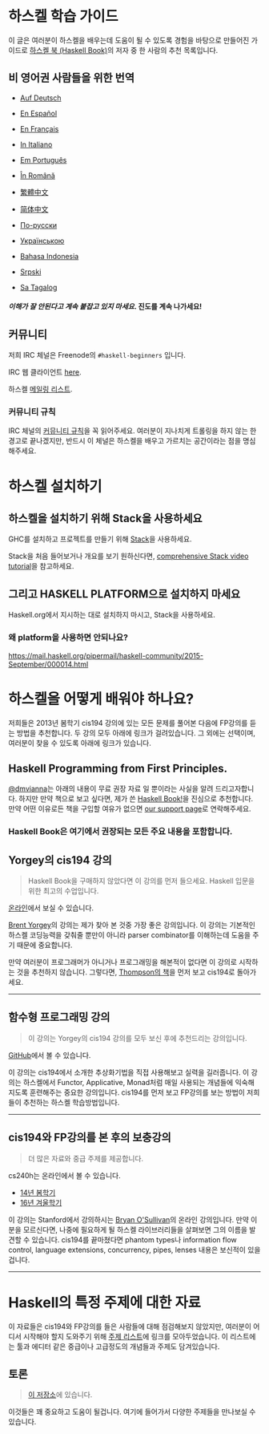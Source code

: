 # 하스켈 학습 가이드

이 글은 여러분이 하스켈을 배우는데 도움이 될 수 있도록 경험을 바탕으로 만들어진 가이드로 [하스켈 북 (Haskell Book)](http://haskellbook.com)의 저자 중 한 사람의 추천 목록입니다.

## 비 영어권 사람들을 위한 번역

- [Auf Deutsch](guide-de.md)

- [En Español](guide-es.md)

- [En Français](guide-fr.md)

- [In Italiano](guide-it.md)

- [Em Português](guide-pt.md)

- [În Română](guide-ro.md)

- [繁體中文](guide-zh_tw.md)

- [简体中文](guide-zh_CN.md)

- [По-русски](guide-ru.md)

- [Українською](guide-ua.md)

- [Bahasa Indonesia](guide-id.md)

- [Srpski](guide-sr.md)

- [Sa Tagalog](guide-tl.md)

#### _이해가 잘 안된다고 계속 붙잡고 있지 마세요_. 진도를 계속 나가세요!

## 커뮤니티

저희 IRC 체널은 Freenode의 `#haskell-beginners` 입니다.

IRC 웹 클라이언트 [here](http://webchat.freenode.net/).

하스켈 [메일링 리스트](https://wiki.haskell.org/Mailing_lists).

### 커뮤니티 규칙

IRC 체널의 [커뮤니티 규칙](cdc.md)을 꼭 읽어주세요. 여러분이 지나치게 트롤링을 하지 않는 한 경고로 끝나겠지만, 반드시 이 체널은 하스켈을 배우고 가르치는 공간이라는 점을 명심해주세요.

# 하스켈 설치하기

## 하스켈을 설치하기 위해 Stack을 사용하세요

GHC를 설치하고 프로젝트를 만들기 위해 [Stack](http://haskellstack.org)을 사용하세요.

Stack을 처음 들어보거나 개요를 보기 원하신다면, [comprehensive Stack video tutorial](https://www.youtube.com/watch?v=sRonIB8ZStw)을 참고하세요.

## 그리고 HASKELL PLATFORM으로 설치하지 마세요

Haskell.org에서 지시하는 대로 설치하지 마시고, Stack을 사용하세요.

### 왜 platform을 사용하면 안되나요?

https://mail.haskell.org/pipermail/haskell-community/2015-September/000014.html

# 하스켈을 어떻게 배워야 하나요?

저희들은 2013년 봄학기 cis194 강의에 있는 모든 문제를 풀어본 다음에 FP강의를 듣는 방법을 추천합니다. 두 강의 모두 아래에 링크가 걸려있습니다. 그 외에는 선택이며, 여러분이 찾을 수 있도록 아래에 링크가 있습니다.

## Haskell Programming from First Principles.

[@dmvianna](https://github.com/dmvianna)는 아래의 내용이 무료 권장 자료 일 뿐이라는 사실을 알려 드리고자합니다. 하지만 만약 책으로 보고 싶다면, 제가 쓴 [Haskell Book!](http://haskellbook.com)을 진심으로 추천합니다. 만약 어떤 이유로든 책을 구입할 여유가 없으면 [our support page](http://haskellbook.com/support.html)로 연락해주세요.

### Haskell Book은 여기에서 권장되는 모든 주요 내용을 포함합니다.

## Yorgey의 cis194 강의

> Haskell Book을 구매하지 않았다면 이 강의를 먼저 들으세요. Haskell 입문을 위한 최고의 수업입니다.

[온라인](http://www.seas.upenn.edu/~cis194/spring13/lectures.html)에서 보실 수 있습니다.

[Brent Yorgey](https://byorgey.wordpress.com)의 강의는 제가 찾아 본 것중 가장 좋은 강의입니다. 이 강의는 기본적인 하스켈 코딩능력을 갖춰줄 뿐만이 아니라 parser combinator를 이해하는데 도움을 주기 때문에 중요합니다.

만약 여러분이 프로그래머가 아니거나 프로그래밍을 해본적이 없다면 이 강의로 시작하는 것을 추천하지 않습니다. 그렇다면, [Thompson의 책](http://www.haskellcraft.com/craft3e/Home.html)을 먼저 보고 cis194로 돌아가세요.

---

## 함수형 프로그래밍 강의

> 이 강의는 Yorgey의 cis194 강의를 모두 보신 후에 추천드리는 강의입니다.

[GitHub](https://github.com/system-f/fp-course)에서 볼 수 있습니다.

이 강의는 cis194에서 소개한 추상화기법을 직접 사용해보고 실력을 길러줍니다.
이 강의는 하스켈에서 Functor, Applicative, Monad처럼 매일 사용되는 개념들에 익숙해지도록 훈련해주는 중요한 강의입니다.
cis194를 먼저 보고 FP강의를 보는 방법이 저희들이 추천하는 하스켈 학습방법입니다.

---

## cis194와 FP강의를 본 후의 보충강의

> 더 많은 자료와 중급 주제를 제공합니다.

cs240h는 온라인에서 볼 수 있습니다.

- [14년 봄학기](http://www.scs.stanford.edu/14sp-cs240h/)
- [16년 겨울학기](http://www.scs.stanford.edu/16wi-cs240h/)

이 강의는 Stanford에서 강의하시는 [Bryan O'Sullivan](https://github.com/bos)의 온라인 강의입니다. 만약 이분을 모르신다면, 나중에 필요하게 될 하스켈 라이브러리들을 살펴보면 그의 이름을 발견할 수 있습니다.
cis194를 끝마쳤다면 phantom types나 information flow control, language extensions, concurrency, pipes, lenses 내용은 보신적이 있을 겁니다.

---

# Haskell의 특정 주제에 대한 자료

이 자료들은 cis194와 FP강의를 들은 사람들에 대해 점검해보지 않았지만, 여러분이 어디서 시작해야 할지 도와주기 위해 [주제 리스트](specific_topucs.md)에 링크를 모아두었습니다. 이 리스트에는 툴과 에디터 같은 중급이나 고급정도의 개념들과 주제도 담겨있습니다.

## 토론

> [이 저장소](dialogues.md)에 있습니다.

이것들은 꽤 중요하고 도움이 될겁니다. 여기에 들어가서 다양한 주제들을 만나보실 수 있습니다.
